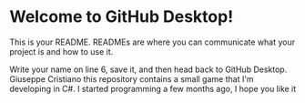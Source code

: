 # Welcome to GitHub Desktop!

This is your README. READMEs are where you can communicate what your project is and how to use it.

Write your name on line 6, save it, and then head back to GitHub Desktop.
Giuseppe Cristiano 
this repository contains a small game that I'm developing in C#.
I started programming a few months ago, I hope you like it

